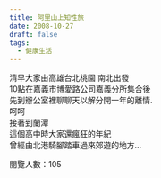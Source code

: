 ```yaml
---
title: 阿里山上知性旅
date: 2008-10-27
draft: false
tags:
  - 健康生活
---
```

清早大家由高雄台北桃園 南北出發  
10點在嘉義市博愛路公司嘉義分所集合後  
先到辦公室裡聊聊天以解分開一年的離情.  
呵呵  
接著到蘭潭  
這個高中時大家還瘋狂的年紀  
曾經由北港騎腳踏車過來郊遊的地方…  


閱覽人數：105